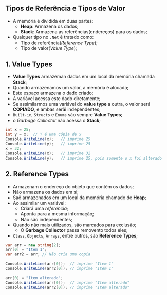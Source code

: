 ## Tipos de Referência e Tipos de Valor

- A memória é dividida em duas partes:
    - **Heap**: Armazena os dados;
    - **Stack**: Armazena as referências(endereços) para os dados;
- Qualquer tipo no `.Net` é tratado como:
    - Tipo de referência(_Reference Type_);
    - Tipo de valor(_Value Type_);

## 1. Value Types

- **Value Types** armazeman dados em um local da memória chamada **Stack**;
- Quando armazenamos um valor, a memória é alocada;
- Este espaço armazena o dado criado;
- A variável acessa este dado diretamente;
- Se assimilarmos uma variável do **value type** a outra, o valor será **COPIADO**, e ambas serãi independentes;
- `Built-in`, `Structs` e `Enums` são sempre **Value Types**;
- o _Garbage Collector_ não acessa o **Stack**;

```c#
int x = 25;
int y = x;  // Y é uma cópia de x
Console.WriteLine(x);   // imprime 25
Console.WriteLine(y);   // imprime 25
x = 32;
Console.WriteLine(x);   // imprime 32
Console.WriteLine(y);   // imprime 25, pois somente o x foi alterado
```

## 2. Reference Types

- Armazenam o endereço do objeto que contém os dados;
- Não armazena os dados em si;
- Saõ armazenados em um local da memória chamado de **Heap**;
- Ao assimilar um variável:
    - Criará uma _referência_;
    - Aponta para a mesma informação;
    - Não são independentes;
- Quando não mais utilizados, são marcados para exclusão;
    - O **Garbage Collector** passa removento todos eles;
- `Class`, `Objects`, `Arrays`, entre outros, são **Reference Types**;

```c#
var arr = new string[2];
arr[0] = "Item 1";
var arr2 = arr; // Não cria uma copia

Console.WriteLine(arr[0]);  // imprime "Item 1"
Console.WriteLine(arr2[0]); // imprime "Item 1"

arr[0] = "Item alterado";
Console.WriteLine(arr[0]);  // imprime "Item alterado"
Console.WriteLine(arr2[0]); // imprime "Item alterado"
```